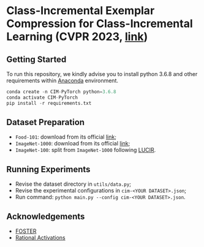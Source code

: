 # Class-Incremental Exemplar Compression for Class-Incremental Learning (CVPR 2023, [link](http://arxiv.org/abs/2303.14042))

## Getting Started
To run this repository, we kindly advise you to install python 3.6.8 and other requirements within [Anaconda](https://www.anaconda.com/) environment.
```python
conda create -n CIM-PyTorch python=3.6.8
conda activate CIM-PyTorch
pip install -r requirements.txt
```

## Dataset Preparation
* `Food-101`: download from its official [link](https://data.vision.ee.ethz.ch/cvl/datasets_extra/food-101/);
* `ImageNet-1000`: download from its official [link](https://image-net.org/);
* `ImageNet-100`: split from `ImageNet-1000` following [LUCIR](https://github.com/hshustc/CVPR19_Incremental_Learning).
  
## Running Experiments
* Revise the dataset directory in `utils/data.py`;
* Revise the experimental configurations in `cim-<YOUR DATASET>.json`;
* Run command: `python main.py --config cim-<YOUR DATASET>.json`.

## Acknowledgements
* [FOSTER](https://github.com/G-U-N/ECCV22-FOSTER)
* [Rational Activations](https://github.com/ml-research/rational_activations)